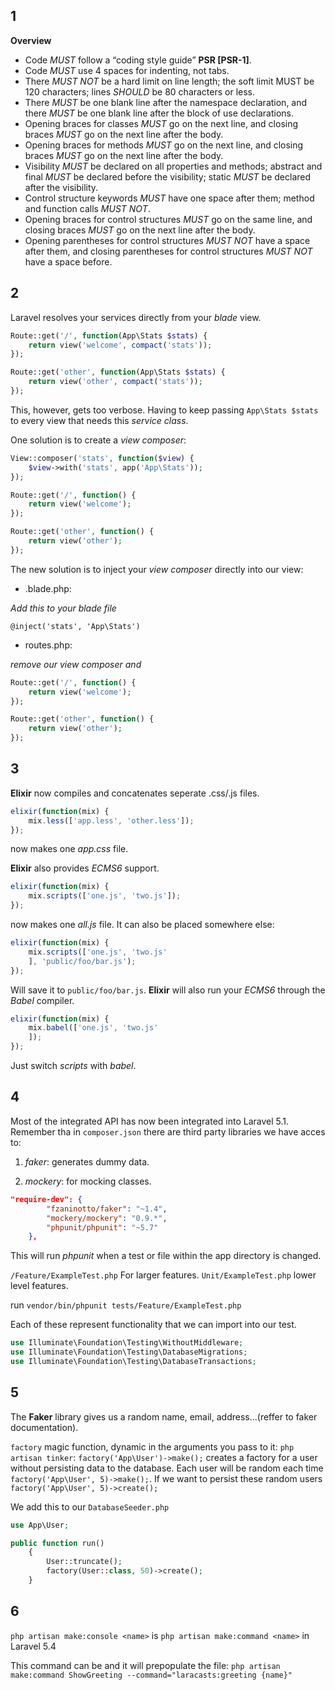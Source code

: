 ## 1
**Overview**
* Code _MUST_ follow a “coding style guide” **PSR [PSR-1]**.
* Code _MUST_ use 4 spaces for indenting, not tabs.
* There _MUST NOT_ be a hard limit on line length; the soft limit MUST be 120 characters; lines _SHOULD_ be 80 characters or less.
* There _MUST_ be one blank line after the namespace declaration, and there _MUST_ be one blank line after the block of use declarations.
* Opening braces for classes _MUST_ go on the next line, and closing braces _MUST_ go on the next line after the body.
* Opening braces for methods _MUST_ go on the next line, and closing braces _MUST_ go on the next line after the body.
* Visibility _MUST_ be declared on all properties and methods; abstract and final _MUST_ be declared before the visibility; static _MUST_ be declared after the visibility.
* Control structure keywords _MUST_ have one space after them; method and function calls _MUST NOT_.
* Opening braces for control structures _MUST_ go on the same line, and closing braces _MUST_ go on the next line after the body.
* Opening parentheses for control structures _MUST NOT_ have a space after them, and closing parentheses for control structures _MUST NOT_ have a space before.

## 2

Laravel resolves your services directly from your _blade_ view.
```php
Route::get('/', function(App\Stats $stats) {
	return view('welcome', compact('stats'));
});
```

```php
Route::get('other', function(App\Stats $stats) {
	return view('other', compact('stats'));
});
```
This, however, gets too verbose. Having to keep passing `App\Stats $stats` to every view that needs this _service class_.

One solution is to create a _view composer_:
```php
View::composer('stats', function($view) {
	$view->with('stats', app('App\Stats'));
});
```
```php
Route::get('/', function() {
	return view('welcome');
});
```

```php
Route::get('other', function() {
	return view('other');
});
```

The new solution is to inject your _view composer_ directly into our view:


* .blade.php:

_Add this to your blade file_

`@inject('stats', 'App\Stats')`


* routes.php:

_remove our view composer and_

```php
Route::get('/', function() {
	return view('welcome');
});
```

```php
Route::get('other', function() {
	return view('other');
});
```

## 3

**Elixir** now compiles and concatenates seperate .css/.js files.

```javascript
elixir(function(mix) {
	mix.less(['app.less', 'other.less']);
});
```

now makes one _app.css_ file.

**Elixir** also provides _ECMS6_ support.

```javascript
elixir(function(mix) {
	mix.scripts(['one.js', 'two.js']);
});
```

now makes one _all.js_ file.  It can also be placed somewhere else:

```javascript
elixir(function(mix) {
	mix.scripts(['one.js', 'two.js'
	], 'public/foo/bar.js');
});
```

Will save it to `public/foo/bar.js`.  **Elixir** will also run your _ECMS6_ through the _Babel_ compiler.

```javascript
elixir(function(mix) {
	mix.babel(['one.js', 'two.js'
	]);
});
```

Just switch _scripts_ with _babel_.

## 4

Most of the integrated API has now been integrated into Laravel 5.1.
Remember tha in `composer.json` there are third party libraries we have acces to:


1. _faker_: generates dummy data.

2. _mockery_: for mocking classes. 

```json
"require-dev": {
        "fzaninotto/faker": "~1.4",
        "mockery/mockery": "0.9.*",
        "phpunit/phpunit": "~5.7"
    },
```

This will run _phpunit_ when a test or file within the app directory is changed.

`/Feature/ExampleTest.php` For larger features.
`Unit/ExampleTest.php` lower level features.

run `vendor/bin/phpunit tests/Feature/ExampleTest.php`

Each of these represent functionality that we can import into our test.
```php
use Illuminate\Foundation\Testing\WithoutMiddleware;
use Illuminate\Foundation\Testing\DatabaseMigrations;
use Illuminate\Foundation\Testing\DatabaseTransactions;
```

## 5

The **Faker** library gives us a random name, email, address...(reffer to faker documentation).

`factory` magic function, dynamic in the arguments you pass to it:
`php artisan tinker`:
`factory('App\User')->make();` creates a factory for a user without persisting data to the database.
Each user will be random each time `factory('App\User', 5)->make();`.
If we want to persist these random users `factory('App\User', 5)->create();`

We add this to our `DatabaseSeeder.php`

```php
use App\User;

public function run()
    {
    	User::truncate();
        factory(User::class, 50)->create();
    }
```

## 6

`php artisan make:console <name>` is `php artisan make:command <name>` in Laravel 5.4

This command can be and it will prepopulate the file: `php artisan make:command ShowGreeting --command="laracasts:greeting {name}"`